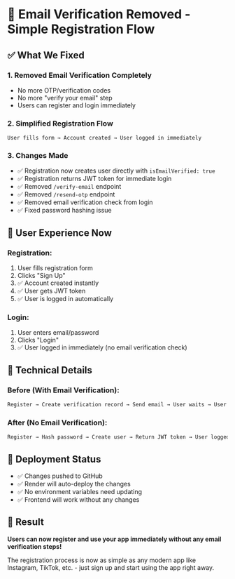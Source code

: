 # 🎉 Email Verification Removed - Simple Registration Flow

## ✅ What We Fixed

### 1. **Removed Email Verification Completely**
- No more OTP/verification codes
- No more "verify your email" step
- Users can register and login immediately

### 2. **Simplified Registration Flow**
```
User fills form → Account created → User logged in immediately
```

### 3. **Changes Made**
- ✅ Registration now creates user directly with `isEmailVerified: true`
- ✅ Registration returns JWT token for immediate login
- ✅ Removed `/verify-email` endpoint
- ✅ Removed `/resend-otp` endpoint  
- ✅ Removed email verification check from login
- ✅ Fixed password hashing issue

## 🚀 User Experience Now

### Registration:
1. User fills registration form
2. Clicks "Sign Up"
3. ✅ Account created instantly
4. ✅ User gets JWT token
5. ✅ User is logged in automatically

### Login:
1. User enters email/password
2. Clicks "Login"  
3. ✅ User logged in immediately (no email verification check)

## 🔧 Technical Details

### Before (With Email Verification):
```javascript
Register → Create verification record → Send email → User waits → User enters OTP → Account created
```

### After (No Email Verification):
```javascript
Register → Hash password → Create user → Return JWT token → User logged in
```

## 📱 Deployment Status

- ✅ Changes pushed to GitHub
- ✅ Render will auto-deploy the changes
- ✅ No environment variables need updating
- ✅ Frontend will work without any changes

## 🎯 Result

**Users can now register and use your app immediately without any email verification steps!**

The registration process is now as simple as any modern app like Instagram, TikTok, etc. - just sign up and start using the app right away.